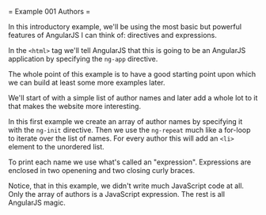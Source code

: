 = Example 001 Authors =

In this introductory example, we'll be using the most basic but powerful features of AngularJS I can think of: directives and expressions.

In the `<html>` tag we'll tell AngularJS that this is going to be an AngularJS application by specifying the `ng-app` directive.

The whole point of this example is to have a good starting point upon which we can build at least some more examples later.

We'll start of with a simple list of author names and later add a whole lot to it that makes the website more interesting. 

In this first example we create an array of author names by specifying it with the `ng-init` directive. Then we use the `ng-repeat` much like a for-loop to iterate over the list of names. For every author this will add an `<li>` element to the unordered list.

To print each name we use what's called an "expression". Expressions are enclosed in two openening and two closing curly braces.

Notice, that in this example, we didn't write much JavaScript code at all. Only the array of authors is a JavaScript expression. The rest is all AngularJS magic.
